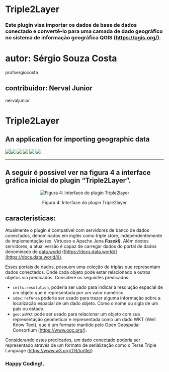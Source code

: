 # Triple2Layer

### Este plugin visa importar os dados de base de dados conectado e convertê-lo para uma camada de dado geográfico no sistema de informação geográfica QGIS (https://qgis.org/).


# autor: Sérgio Souza Costa
profsergiocosta

## contribuidor: Nerval Junior
nervaljunior

# Triple2Layer
## An application for importing geographic data

![](https://img.shields.io/badge/Language-Python-blue)![](https://img.shields.io/badge/Compiler-QGIS-brightgreen) ![](https://img.shields.io/badge/IDE-Microsoft%20Visual%20Studio%202022-blue) ![](https://img.shields.io/badge/Environment-Windows-red) ![](https://img.shields.io/badge/Environment-Linux-purple) ![](https://img.shields.io/badge/User%20Interface-GUI%20%2B%20CLI-yellowgreen)

---

## A seguir é possivel ver na figura 4 a interface gráfica inicial do plugin “**Triple2Layer**”.

<div align="center">
  <img src="https://github.com/LambdaGeo/qgisparql-triple2layer/assets/108685222/f1d3c4d2-c02c-495d-b7db-33b48dadc84e" alt="Figura 4: Interface do plugin Triple2layer">
  <p>Figura 4: Interface do plugin Triple2layer <p/>
</div>



## caracteristicas:

Atualmente o plugin é compatível com servidores de banco de dados conectados, denominados em inglês como triple store, independentemente de implementação (ex. Virtuoso e Apache Jena ***Fuseki)***.  Além destes servidores, a atual versão é capaz de carregar dados do portal de dados denominado de [data.world](http://data.world) ([https://docs.data.world/](https://docs.data.world/i)).

Esses portais de dados, possuem uma coleção de triplas que representam dados conectados. Onde cada objeto pode estar relacionado a outros objetos via predicados. Considere os seguintes predicados: 

- `cells:resolution`, poderia ser uado para indicar a resolução espacial de um objeto que é representada por um valor numérico
- `sdmx:refArea` poderia ser usado para trazer alguma informação sobre a localização espacial de um dado objeto. Como o nome ou sigla de um país ou estado.
- `geo:asWkt` pode ser usado para relacionar um objeto com sua representação geometicar e representada como um dado WKT (Well Know Text), que é um formato mantido pelo Open Geospatial Consortium (https://www.ogc.org/).

Considerando estes predicados, um dado conectado poderia ser representado através de um formato de serialização como o Terse Triple Language (https://www.w3.org/TR/turtle/)

### Happy Coding!.
